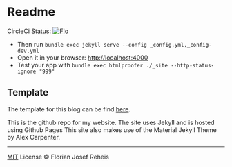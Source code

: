 # Readme

CircleCi Status: [![Flo](https://circleci.com/gh/Flo/florianjosefreheis.github.io.svg?style=svg)](https://app.circleci.com/pipelines/github/florianjosefreheis/florianjosefreheis.github.io)

-   Then run `bundle exec jekyll serve --config _config.yml,_config-dev.yml`
-   Open it in your browser: [http://localhost:4000](http://localhost:4000)
-   Test your app with `bundle exec htmlproofer ./_site --http-status-ignore "999"`

## Template

The template for this blog can be find [here](https://github.com/sergiokopplin/indigo).

This is the github repo for my website. The site uses Jekyll and is hosted using Github Pages This site also makes use of the Material Jekyll Theme by Alex Carpenter.

***

[MIT](https://github.com/florianjosefreheis/florianjosefreheis.github.io/blob/master/LICENCE) License © Florian Josef Reheis
